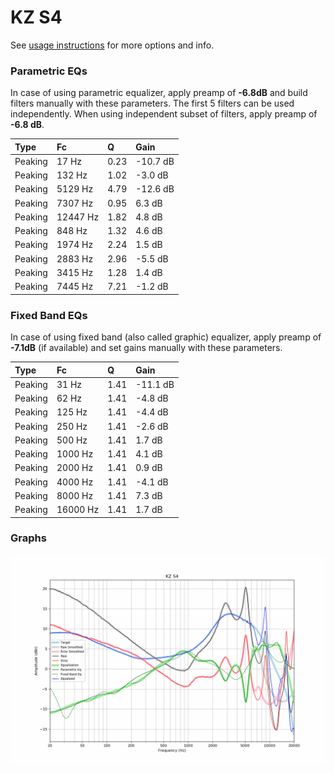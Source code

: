 # KZ S4
See [usage instructions](https://github.com/jaakkopasanen/AutoEq#usage) for more options and info.

### Parametric EQs
In case of using parametric equalizer, apply preamp of **-6.8dB** and build filters manually
with these parameters. The first 5 filters can be used independently.
When using independent subset of filters, apply preamp of **-6.8 dB**.

| Type    | Fc       |    Q | Gain     |
|:--------|:---------|:-----|:---------|
| Peaking | 17 Hz    | 0.23 | -10.7 dB |
| Peaking | 132 Hz   | 1.02 | -3.0 dB  |
| Peaking | 5129 Hz  | 4.79 | -12.6 dB |
| Peaking | 7307 Hz  | 0.95 | 6.3 dB   |
| Peaking | 12447 Hz | 1.82 | 4.8 dB   |
| Peaking | 848 Hz   | 1.32 | 4.6 dB   |
| Peaking | 1974 Hz  | 2.24 | 1.5 dB   |
| Peaking | 2883 Hz  | 2.96 | -5.5 dB  |
| Peaking | 3415 Hz  | 1.28 | 1.4 dB   |
| Peaking | 7445 Hz  | 7.21 | -1.2 dB  |

### Fixed Band EQs
In case of using fixed band (also called graphic) equalizer, apply preamp of **-7.1dB**
(if available) and set gains manually with these parameters.

| Type    | Fc       |    Q | Gain     |
|:--------|:---------|:-----|:---------|
| Peaking | 31 Hz    | 1.41 | -11.1 dB |
| Peaking | 62 Hz    | 1.41 | -4.8 dB  |
| Peaking | 125 Hz   | 1.41 | -4.4 dB  |
| Peaking | 250 Hz   | 1.41 | -2.6 dB  |
| Peaking | 500 Hz   | 1.41 | 1.7 dB   |
| Peaking | 1000 Hz  | 1.41 | 4.1 dB   |
| Peaking | 2000 Hz  | 1.41 | 0.9 dB   |
| Peaking | 4000 Hz  | 1.41 | -4.1 dB  |
| Peaking | 8000 Hz  | 1.41 | 7.3 dB   |
| Peaking | 16000 Hz | 1.41 | 1.7 dB   |

### Graphs
![](./KZ%20S4.png)